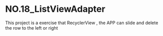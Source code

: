# NO.18_ListViewAdapter
 This project is a exercise that RecyclerView , the APP can slide and delete the row to the left or right
